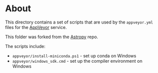 About
=====

This directory contains a set of scripts that are used by the ``appveyor.yml`` files 
for the [AppVeyor](http://www.appveyor.com/) service.

This folder was forked from the [Astropy](https://github.com/astropy/astropy) repo.

The scripts include:

* ``appveyor/install-miniconda.ps1`` - set up conda on Windows
* ``appveyor/windows_sdk.cmd`` - set up the compiler environment on Windows
